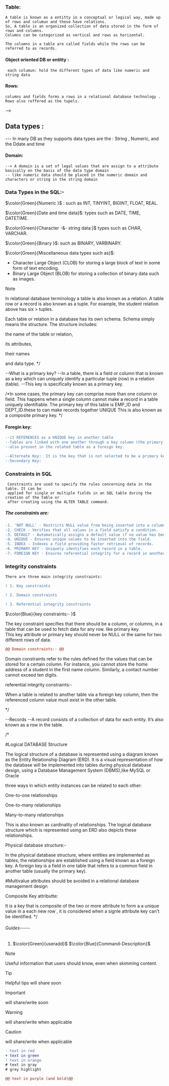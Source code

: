  ### Table:
   ```
  A table is known as a entitty in a conceptual or logical way, made up of rows and columun and these have relations.
  So, A table is an organized collection of data stored in the form of rows and columns.
  Columns can be categorized as vertical and rows as horizontal.

 The columns in a table are called fields while the rows can be referred to as records.
   ```
#### Object oriented DB or entitty : 
   ```Entity is object that is attributes that are like columns or fields : 
    each columun: hold the different types of data like numeric and string data
   ```
#### Rows: 
  ```
  columns and fields forms a rows in a relational database technology .  Rows also reffered as the tupels.
  ```
  -->
## Data types : 
--- In many DB as  they supports data types are the : String , Numeric, and the Ddate and time 

#### Domain:
```
--> A domain is a set of legal values that are assign to a attribute basically on the basis of the data type domain
-- like numeric data should be placed in the numeric domain and characters or string in the string domain  
```
### Data Types in the SQL:-

$\color{Green}{Numeric }$ : such as INT, TINYINT, BIGINT, FLOAT, REAL. 

$\color{Green}{Date and time data}$: types such as DATE, TIME, DATETIME. 

$\color{Green}{Character -&- string data:}$ types such as CHAR, VARCHAR. 

$\color{Green}{Binary }$:  such as BINARY, VARBINARY. 

$\color{Green}{Miscellaneous data types such as}$: 
- Character Large Object (CLOB) for storing a large block of text in some form of text encoding.   
- Binary Large Object (BLOB) for storing a collection of binary data such as images. 

> [!NOTE] 
> In relational database terminology a table is also known as a relation.
> A table row or a record is also known as a tuple. For example, the student relation above has six > tuples.

Each table or relation in a database has its own schema. Schema simply means the structure. The structure includes:

the name of the table or relation,  

its attributes,  

their names  

and data type.  */


--What is a primary key?
--In a table, there is a field or column that is known as a key which can uniquely identify a particular tuple (row) in a relation (table).
--This key is specifically known as a primary key.

/*In some cases, the primary key can comprise more than one column or field.
 This happens when a single column cannot make a record in a table uniquely identifiable.
 The primary key of this table is EMP_ID and DEPT_ID.these to can make records together UNIQUE
  This is also known as a composite primary key.
*/

#### Foregin key: 
``` diff
--it REFERENCES as a UNIQUE key in another table
--Tables are linked with one another through a key column (the primary key) of one table that’s
--also present in the related table as a foreign key.

--Alternate Key:  It is the key that is not selected to be a primary key, it is a columun that contains a unique value in each field.
--Secondary Key: 
```
### Constraints in SQL
```
 Constraints are used to specify the rules concerning data in the table. It can be
 applied for single or multiple fields in an SQL table during the creation of the table or
 after creating using the ALTER TABLE command. 
 ```
##### The constraints are:
```diff
-1. 'NOT NULL' - Restricts NULL value from being inserted into a column.
-2. CHECK - Verifies that all values in a field satisfy a condition.
-3. DEFAULT - Automatically assigns a default value if no value has been specified for the field.
-4. UNIQUE - Ensures unique values to be inserted into the field.
-5. INDEX - Indexes a field providing faster retrieval of records.
-6. PRIMARY KEY - Uniquely identifies each record in a table.
-7. FOREIGN KEY - Ensures referential integrity for a record in another table

```
### Integrity constraints

```diff 
There are three main integrity constraints:

! 1. Key constraints

! 2. Domain constraints

! 3. Referential integrity constraints
```

$\color{Blue}{key constraints:- }$

The key constraint specifies that there should be a column, or columns, in a table that can be used to fetch data for any row.
like primary key.  
This key attribute or primary key should never be NULL or the same for two different rows of data. 
```diff
@@ Domain constraints:- @@
```
Domain constraints refer to the rules defined for the values that can be stored for a certain column. For instance, you cannot store the 
home address of a student in the first name column.
 Similarly, a contact number cannot exceed ten digits.

referential integrity constraints:-

When a table is related to another table via a foreign key column, then the referenced column value must exist in the other table.

*/

--Records
--A record consists of a collection of data for each entity. It’s also known as a row in the table.

/*

#Logical DATABASE Structure

The logical structure of a database is represented using a diagram known as the Entity Relationship Diagram (ERD).
 It is a visual representation of how the database will be implemented into tables during physical database design, 
using a Database Management System (DBMS),like MySQL or Oracle

 three ways in which entity instances can be related to each other:

One-to-one relationships 

One-to-many relationships 

Many-to-many relationships 

This is also known as cardinality of relationships.
The logical database structure which is represented using an ERD also depicts these relationships.


Physical database structure:-

In the physical database structure, where entities are implemented as tables, the relationships are established using a field known as a foreign key.
 A foreign key is a field in one table that refers to a common field in another table (usually the primary key). 

#Multivalue attributes should be avoided in a relational database management design


Composite Key attributte: 

It is a key that is composite of the two or more attribute to form a a unique value in a each new row , 
it is considered when a signle attribute key can't be identified.
*/

###### Guides-----

1. $\color{Green}{useradd}$
$\color{Blue}{Command-Description}$


> [!NOTE]
> Useful information that users should know, even when skimming content.
 

> [!TIP]
> Helpful tips will share soon

> [!IMPORTANT]
> will share/write soon


> [!WARNING]
>  will share/write when applicable

> [!CAUTION]
> will share/write when applicable

```diff
- text in red
+ text in green
! text in orange
# text in gray
# grey highlight

@@ text in purple (and bold)@@
```
